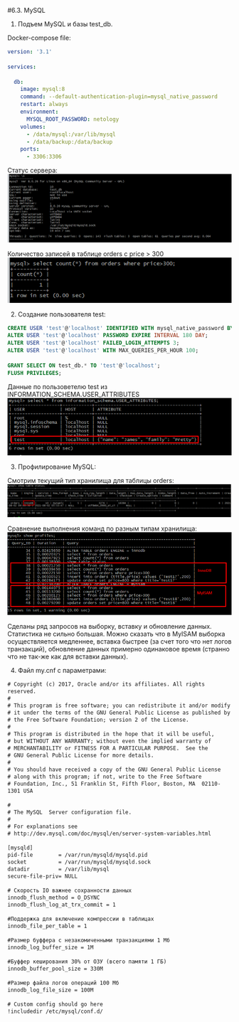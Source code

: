 #6.3. MySQL

1. Подъем MySQL и базы test_db.

Docker-compose file:

```yaml
version: '3.1'

services:

  db:
    image: mysql:8
    command: --default-authentication-plugin=mysql_native_password
    restart: always
    environment:
      MYSQL_ROOT_PASSWORD: netology
    volumes:
      - /data/mysql:/var/lib/mysql
      - /data/backup:/data/backup
    ports:
      - 3306:3306
```

Статус сервера:
![Alt text](/6.3/6.3.1.-mysql-status.png)

Количество записей в таблице orders с price > 300
![Alt text](/6.3/6.3.1.-count-orders.png)

2. Создание пользователя test:

```sql
CREATE USER 'test'@'localhost' IDENTIFIED WITH mysql_native_password BY ' test-pass' ATTRIBUTE '{"name": "James", "family": "Pretty"}';
ALTER USER 'test'@'localhost' PASSWORD EXPIRE INTERVAL 180 DAY;
ALTER USER 'test'@'localhost' FAILED_LOGIN_ATTEMPTS 3;
ALTER USER 'test'@'localhost' WITH MAX_QUERIES_PER_HOUR 100;

GRANT SELECT ON test_db.* TO 'test'@'localhost';
FLUSH PRIVILEGES;
```

Данные по пользоветелю test из INFORMATION_SCHEMA.USER_ATTRIBUTES
![Alt text](/6.3/6.3.2.-user-info.png)

3. Профилирование MySQL:

Смотрим текущий тип хранилища для таблицы orders:
![Alt text](/6.3/6.3.3.-engine.png)

Сравнение выполнения команд по разным типам хранилища:
![Alt text](/6.3/6.3.3.-engine-cmp.png)

Сделаны ряд запросов на выборку, вставку и обновление данных. Статистика не сильно большая. Можно сказать что в MyISAM выборка осуществляется медленнее, вставка быстрее (за счет того что нет логов транзакций), обновление данных примерно одинаковое время (странно что не так-же как для вставки данных).

4. Файл my.cnf с параметрами:

```
# Copyright (c) 2017, Oracle and/or its affiliates. All rights reserved.
#
# This program is free software; you can redistribute it and/or modify
# it under the terms of the GNU General Public License as published by
# the Free Software Foundation; version 2 of the License.
#
# This program is distributed in the hope that it will be useful,
# but WITHOUT ANY WARRANTY; without even the implied warranty of
# MERCHANTABILITY or FITNESS FOR A PARTICULAR PURPOSE.  See the
# GNU General Public License for more details.
#
# You should have received a copy of the GNU General Public License
# along with this program; if not, write to the Free Software
# Foundation, Inc., 51 Franklin St, Fifth Floor, Boston, MA  02110-1301 USA

#
# The MySQL  Server configuration file.
#
# For explanations see
# http://dev.mysql.com/doc/mysql/en/server-system-variables.html

[mysqld]
pid-file        = /var/run/mysqld/mysqld.pid
socket          = /var/run/mysqld/mysqld.sock
datadir         = /var/lib/mysql
secure-file-priv= NULL

# Скорость IO важнее сохранности данных
innodb_flush_method = O_DSYNC
innodb_flush_log_at_trx_commit = 1

#Поддержка для включение компрессии в таблицах
innodb_file_per_table = 1

#Размер буффера с незакомиченными транзакциями 1 Мб
innodb_log_buffer_size = 1M

#Буффер кеширования 30% от ОЗУ (всего памяти 1 ГБ)
innodb_buffer_pool_size = 330M

#Размер файла логов операций 100 Мб
innodb_log_file_size = 100M

# Custom config should go here
!includedir /etc/mysql/conf.d/

```